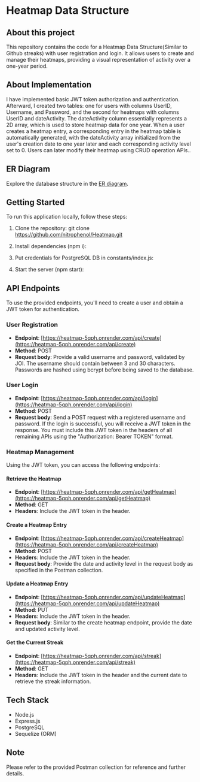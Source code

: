 # Heatmap Data Structure
## About this project 
This repository contains the code for a Heatmap Data Structure(Similar to Github streaks) with user registration and login. It allows users to create and manage their heatmaps, providing a visual representation of activity over a one-year period.

## About Implementation
I have implemented basic JWT token authorization and authentication. Afterward, I created two tables: one for users with columns UserID, Username, and Password, and the second for heatmaps with columns UserID and dateActivity. The dateActivity column essentially represents a 2D array, which is used to store heatmap data for one year. When a user creates a heatmap entry, a corresponding entry in the heatmap table is automatically generated, with the dateActivity array initialized from the user's creation date to one year later and each corresponding activity level set to 0. Users can later modify their heatmap using CRUD operation APIs..

## ER Diagram

Explore the database structure in the [ER diagram](https://dbdiagram.io/d/65157c10ffbf5169f0acfb7f).

## Getting Started

To run this application locally, follow these steps:

1. Clone the repository:
git clone https://github.com/nitrophenol/Heatmap.git

2. Install dependencies (npm i):

3. Put credentials for PostgreSQL DB in constants/index.js:
 
4. Start the server (npm start):


## API Endpoints

To use the provided endpoints, you'll need to create a user and obtain a JWT token for authentication.

### User Registration

- **Endpoint**: [https://heatmap-5qph.onrender.com/api/create](https://heatmap-5qph.onrender.com/api/create)
- **Method**: POST
- **Request body**: Provide a valid username and password, validated by JOI. The username should contain between 3 and 30 characters. Passwords are hashed using bcrypt before being saved to the database.

### User Login

- **Endpoint**: [https://heatmap-5qph.onrender.com/api/login](https://heatmap-5qph.onrender.com/api/login)
- **Method**: POST
- **Request body**: Send a POST request with a registered username and password. If the login is successful, you will receive a JWT token in the response. You must include this JWT token in the headers of all remaining APIs using the "Authorization: Bearer TOKEN" format.

### Heatmap Management

Using the JWT token, you can access the following endpoints:

#### Retrieve the Heatmap

- **Endpoint**: [https://heatmap-5qph.onrender.com/api/getHeatmap](https://heatmap-5qph.onrender.com/api/getHeatmap)
- **Method**: GET
- **Headers**: Include the JWT token in the header.

#### Create a Heatmap Entry

- **Endpoint**: [https://heatmap-5qph.onrender.com/api/createHeatmap](https://heatmap-5qph.onrender.com/api/createHeatmap)
- **Method**: POST
- **Headers**: Include the JWT token in the header.
- **Request body**: Provide the date and activity level in the request body as specified in the Postman collection.

#### Update a Heatmap Entry

- **Endpoint**: [https://heatmap-5qph.onrender.com/api/updateHeatmap](https://heatmap-5qph.onrender.com/api/updateHeatmap)
- **Method**: PUT
- **Headers**: Include the JWT token in the header.
- **Request body**: Similar to the create heatmap endpoint, provide the date and updated activity level.

#### Get the Current Streak

- **Endpoint**: [https://heatmap-5qph.onrender.com/api/streak](https://heatmap-5qph.onrender.com/api/streak)
- **Method**: GET
- **Headers**: Include the JWT token in the header and the current date to retrieve the streak information.

## Tech Stack

- Node.js
- Express.js
- PostgreSQL
- Sequelize (ORM)

## Note
Please refer to the provided Postman collection for reference and further details.
